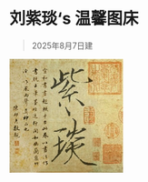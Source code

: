 # 刘紫琰‘s 温馨图床
> 2025年8月7日建

![enter image description here](https://raw.githubusercontent.com/ziyanliujiang/images/main/Logo%20-%20%E7%B4%AB%E7%90%B0.jpg)
